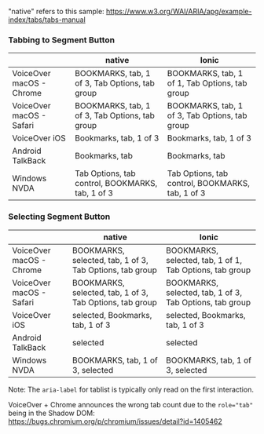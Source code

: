 "native" refers to this sample: https://www.w3.org/WAI/ARIA/apg/example-index/tabs/tabs-manual

### Tabbing to Segment Button

|                          | native                                           | Ionic                                            |
| ------------------------ | ------------------------------------------------ | ------------------------------------------------ |
| VoiceOver macOS - Chrome | BOOKMARKS, tab, 1 of 3, Tab Options, tab group   | BOOKMARKS, tab, 1 of 1, Tab Options, tab group   |
| VoiceOver macOS - Safari | BOOKMARKS, tab, 1 of 3, Tab Options, tab group   | BOOKMARKS, tab, 1 of 3, Tab Options, tab group   |
| VoiceOver iOS            | Bookmarks, tab, 1 of 3                           | Bookmarks, tab, 1 of 3                           |
| Android TalkBack         | Bookmarks, tab                                   | Bookmarks, tab                                   |
| Windows NVDA             | Tab Options, tab control, BOOKMARKS, tab, 1 of 3 | Tab Options, tab control, BOOKMARKS, tab, 1 of 3 |

### Selecting Segment Button

|                          | native                                                   | Ionic                    |
| ------------------------ | -------------------------------------------------------- | ------------------------ |
| VoiceOver macOS - Chrome | BOOKMARKS, selected, tab, 1 of 3, Tab Options, tab group | BOOKMARKS, selected, tab, 1 of 1, Tab Options, tab group |
| VoiceOver macOS - Safari | BOOKMARKS, selected, tab, 1 of 3, Tab Options, tab group | BOOKMARKS, selected, tab, 1 of 3, Tab Options, tab group |
| VoiceOver iOS            | selected, Bookmarks, tab, 1 of 3                         | selected, Bookmarks, tab, 1 of 3 |
| Android TalkBack         | selected                                                 | selected                       |
| Windows NVDA             | BOOKMARKS, tab, 1 of 3, selected                         | BOOKMARKS, tab, 1 of 3, selected                       |

Note: The `aria-label` for tablist is typically only read on the first interaction.

VoiceOver + Chrome announces the wrong tab count due to the `role="tab"` being in the Shadow DOM: https://bugs.chromium.org/p/chromium/issues/detail?id=1405462
